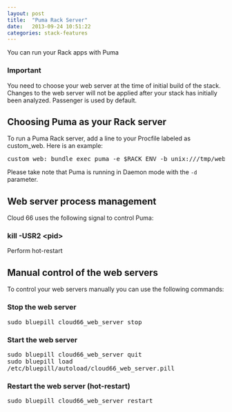 ```yaml
---
layout: post
title:  "Puma Rack Server"
date:   2013-09-24 10:51:22
categories: stack-features
---
```



<p class="lead">You can run your Rack apps with Puma</p>

<div class="notice">
	<h3>Important</h3>
	<p>You need to choose your web server at the time of initial build of the stack. Changes to the web server will not be applied after your stack has initially been analyzed. Passenger is used by default.</p>
</div>

## Choosing Puma as your Rack server
To run a Puma Rack server, add a line to your Procfile labeled as custom_web. Here is an example:

<pre class='terminal-commands'>
custom_web: bundle exec puma -e $RACK_ENV -b unix:///tmp/web_server.sock --pidfile /tmp/web_server.pid -d
</pre>
Please take note that Puma is running in Daemon mode with the `-d` parameter.

## Web server process management
Cloud 66 uses the following signal to control Puma:

### kill -USR2 &lt;pid>
Perform hot-restart

## Manual control of the web servers
To control your web servers manually you can use the following commands:

### Stop the web server
<p>
<kbd>
	sudo bluepill cloud66_web_server stop
</kbd>
</p>

### Start the web server
<p>
<kbd>
	sudo bluepill cloud66_web_server quit
</kbd><br/>
<kbd>
	sudo bluepill load /etc/bluepill/autoload/cloud66_web_server.pill
</kbd>
</p>

### Restart the web server (hot-restart)
<p>
<kbd>
	sudo bluepill cloud66_web_server restart
</kbd>
</p>